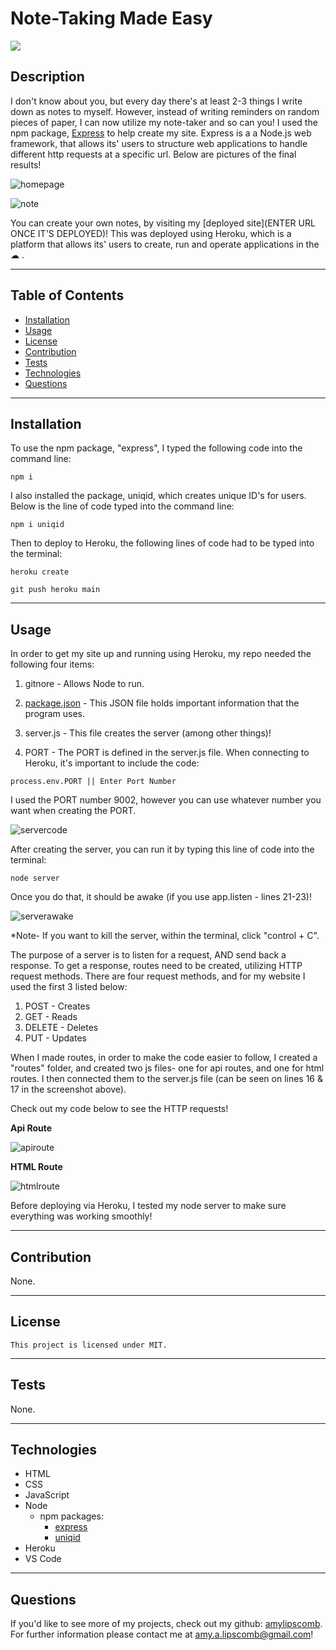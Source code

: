# Note-Taking Made Easy 
<img src="https://img.shields.io/badge/License-MIT-ff69b4.svg">

## Description

I don't know about you, but every day there's at least 2-3 things I write down as notes to myself. However, instead of writing reminders on random pieces of paper, I can now utilize my note-taker and so can you! I used the npm package, [Express](https://www.npmjs.com/package/express) to help create my site. Express is a a Node.js web framework, that allows its' users to structure web applications to handle different http requests at a specific url. Below are pictures of the final results!  

![homepage](./public/assets/css/images/noteTakerhomepage.png)

![note](./public/assets/css/images/amysNote.png)

You can create your own notes, by visiting my [deployed site](ENTER URL ONCE IT'S DEPLOYED)! This was deployed using Heroku, which is a platform that allows its' users to create, run and operate applications in the &#9729; .

 

----
## Table of Contents 

  * [Installation](#installation)
  * [Usage](#usage)
  * [License](#license)
  * [Contribution](#contribution)
  * [Tests](#tests)
  * [Technologies](#technologies)
  * [Questions](#questions)

---
## Installation

To use the npm package, "express", I typed the following code into the command line:

```
npm i
```

I also installed the package, uniqid, which creates unique ID's for users. Below is the line of code typed into the command line:

```
npm i uniqid
```

Then to deploy to Heroku, the following lines of code had to be typed into the terminal: 

```
heroku create
```

```
git push heroku main
```
---

## Usage

In order to get my site up and running using Heroku, my repo needed the following four items:

1. gitnore - Allows Node to run.  

2. [package.json](https://heynode.com/tutorial/what-packagejson/) -  This JSON file holds important information that the program uses. 

3. server.js - This file creates the server (among other things)! 

4. PORT - The PORT is defined in the server.js file. When connecting to Heroku, it's important to include the code:

```
process.env.PORT || Enter Port Number
```

I used the PORT number 9002, however you can use whatever number you want when creating the PORT.  

![servercode](./public/assets/css/images/serverjscode.png)

After creating the server, you can run it by typing this line of code into the terminal:

```
node server
```

Once you do that, it should be awake (if you use app.listen - lines 21-23)! 

![serverawake](./public/assets/css/images/server-awake.png)

*Note- If you want to kill the server, within the terminal, click "control + C". 

The purpose of a server is to listen for a request, AND send back a response. To get a response, routes need to be created, utilizing HTTP request methods. There are four request methods, and for my website I used the first 3 listed below:

1. POST - Creates
2. GET  - Reads
3. DELETE - Deletes
4. PUT - Updates

When I made routes, in order to make the code easier to follow, I created a "routes" folder, and created two js files- one for api routes, and one for html routes. I then connected them to the server.js file (can be seen on lines 16 & 17 in the screenshot above). 

Check out my code below to see the HTTP requests! 

<strong>Api Route</strong>

![apiroute](./public/assets/css/images/apiroutecode.png)

<strong>HTML Route</strong>

![htmlroute](./public/assets/css/images/htmlroutecode.png)


Before deploying via Heroku, I tested my node server to make sure everything was working smoothly!


---

## Contribution

  None.

  ---

## License

```
This project is licensed under MIT.
```

---


## Tests

None.

 ---

 ## Technologies

* HTML 
* CSS
* JavaScript
* Node
    * npm packages:
       * [express](https://www.npmjs.com/package/express)
       * [uniqid](https://www.npmjs.com/package/uniqid)
* Heroku
* VS Code

 ---

## Questions

If you'd like to see more of my projects, check out my github: [amylipscomb](https://github.com/amylipscomb).
For further information please contact me at [amy.a.lipscomb@gmail.com](mailto:amy.a.lipscomb@gmail.com)!